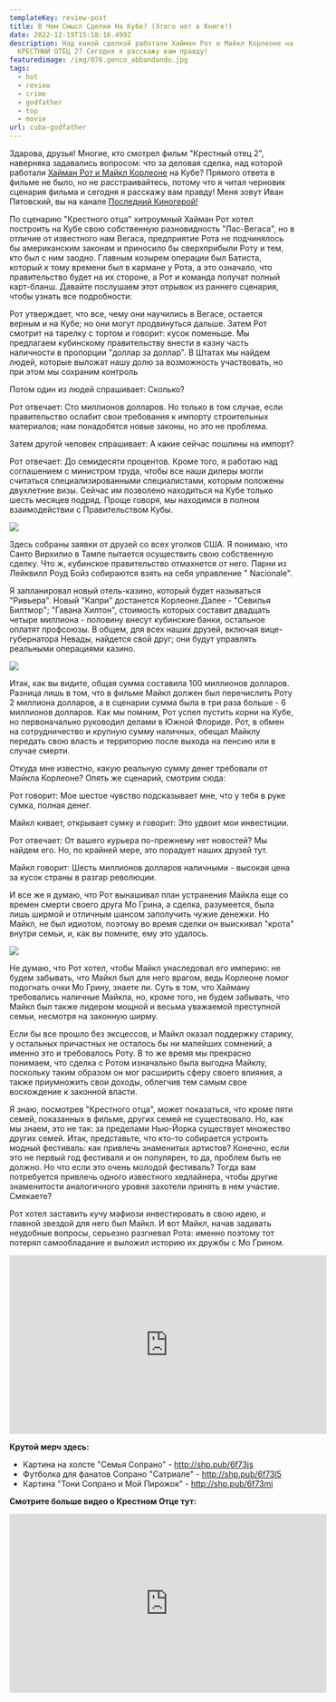 ```yaml
---
templateKey: review-post
title: В Чем Смысл Сделки На Кубе? (Этого нет в Книге!)
date: 2022-12-19T15:18:16.499Z
description: Над какой сделкой работали Хайман Рот и Майкл Корлеоне на Кубе в
  КРЕСТНЫЙ ОТЕЦ 2? Сегодня я расскажу вам правду!
featuredimage: /img/076.genco_abbandando.jpg
tags:
  - hot
  - review
  - crime
  - godfather
  - top
  - movie
url: cuba-godfather
---
```

Здарова, друзья! Многие, кто смотрел фильм "Крестный отец 2", наверняка задавались вопросом: что за деловая сделка, над которой работали [Хайман Рот и Майкл Корлеоне](https://youtu.be/9EJupEmTbwk) на Кубе? Прямого ответа в фильме не было, но не расстраивайтесь, потому что я читал черновик сценария фильма и сегодня я расскажу вам правду! Меня зовут Иван Пятовский, вы на канале [Последний Киногерой!](https://www.youtube.com/c/%D0%9F%D0%BE%D1%81%D0%BB%D0%B5%D0%B4%D0%BD%D0%B8%D0%B9%D0%9A%D0%B8%D0%BD%D0%BE%D0%B3%D0%B5%D1%80%D0%BE%D0%B9/videos)

По сценарию "Крестного отца" хитроумный Хайман Рот хотел построить на Кубе свою собственную разновидность "Лас-Вегаса", но в отличие от известного нам Вегаса, предприятие Рота не подчинялось бы американским законам и приносило бы сверхприбыли Роту и тем, кто был с ним заодно. Главным козырем операции был Батиста, который к тому времени был в кармане у Рота, а это означало, что правительство будет на их стороне, а Рот и команда получат полный карт-бланш. Давайте послушаем этот отрывок из раннего сценария, чтобы узнать все подробности:

Рот утверждает, что все, чему они научились в Вегасе, остается верным и на Кубе; но они могут продвинуться дальше. Затем Рот смотрит на тарелку с тортом и говорит: кусок поменьше. Мы предлагаем кубинскому правительству внести в казну часть наличности в пропорции "доллар за доллар". В Штатах мы найдем людей, которые выложат нашу долю за возможность участвовать, но при этом мы сохраним контроль

Потом один из людей спрашивает: Сколько?

Рот отвечает: Сто миллионов долларов. Но только в том случае, если правительство ослабит свои требования к импорту строительных материалов; нам понадобятся новые законы, но это не проблема.

Затем другой человек спрашивает: А какие сейчас пошлины на импорт?

Рот отвечает: До семидесяти процентов. Кроме того, я работаю над соглашением с министром труда, чтобы все наши дилеры могли считаться специализированными специалистами, которым положены двухлетние визы. Сейчас им позволено находиться на Кубе только шесть месяцев подряд. Проще говоря, мы находимся в полном взаимодействии с Правительством Кубы.

![](/img/076.genco_abbandando.00_00_02_22.still001.png)

Здесь собраны заявки от друзей со всех уголков США. Я понимаю, что Санто Вирхилио в Тампе пытается осуществить свою собственную сделку. Что ж, кубинское правительство отмахнется от него. Парни из Лейквилл Роуд Бойз собираются взять на себя управление " Nacionale".

Я запланировал новый отель-казино, который будет называться "Ривьера". Новый "Капри" достанется Корлеоне.Далее - "Севилья Билтмор"; "Гавана Хилтон", стоимость которых составит двадцать четыре миллиона - половину внесут кубинские банки, остальное оплатят профсоюзы. В общем, для всех наших друзей, включая вице-губернатора Невады, найдется свой друг; они будут управлять реальными операциями казино.

![](/img/09.webp)

Итак, как вы видите, общая сумма составила 100 миллионов долларов. Разница лишь в том, что в фильме Майкл должен был перечислить Роту 2 миллиона долларов, а в сценарии сумма была в три раза больше - 6 миллионов долларов. Как мы помним, Рот успел пустить корни на Кубе, но первоначально руководил делами в Южной Флориде. Рот, в обмен на сотрудничество и крупную сумму наличных, обещал Майклу передать свою власть и территорию после выхода на пенсию или в случае смерти.

Откуда мне известно, какую реальную сумму денег требовали от Майкла Корлеоне? Опять же сценарий, смотрим сюда:

Рот говорит: Мое шестое чувство подсказывает мне, что у тебя в руке сумка, полная денег.

Майкл кивает, открывает сумку и говорит: Это удвоит мои инвестиции.

Рот отвечает: От вашего курьера по-прежнему нет новостей? Мы найдем его. Но, по крайней мере, это порадует наших друзей тут.

Майкл говорит: Шесть миллионов долларов наличными - высокая цена за кусок страны в разгар революции.

И все же я думаю, что Рот вынашивал план устранения Майкла еще со времен смерти своего друга Мо Грина, а сделка, разумеется, была лишь ширмой и отличным шансом заполучить чужие денежки. Но Майкл, не был идиотом, поэтому во время сделки он выискивал "крота" внутри семьи, и, как вы помните, ему это удалось.

![](/img/010.webp)

Не думаю, что Рот хотел, чтобы Майкл унаследовал его империю: не будем забывать, что Майкл был для него врагом, ведь Корлеоне помог подогнать очки Мо Грину, знаете ли. Суть в том, что Хайману требовались наличные Майкла, но, кроме того, не будем забывать, что Майкл был также лидером мощной и весьма уважаемой преступной семьи, несмотря на законную ширму.

Если бы все прошло без эксцессов, и Майкл оказал поддержку старику, у остальных причастных не осталось бы ни малейших сомнений, а именно это и требовалось Роту. В то же время мы прекрасно понимаем, что сделка с Ротом изначально была выгодна Майклу, поскольку таким образом он мог расширить сферу своего влияния, а также приумножить свои доходы, облегчив тем самым свое восхождение к законной власти.

Я знаю, посмотрев "Крестного отца", может показаться, что кроме пяти семей, показанных в фильме, других семей не существовало. Но, как мы знаем, это не так: за пределами Нью-Йорка существует множество других семей. Итак, представьте, что кто-то собирается устроить модный фестиваль: как привлечь знаменитых артистов? Конечно, если это не первый год фестиваля и он популярен, то да, проблем быть не должно. Но что если это очень молодой фестиваль? Тогда вам потребуется привлечь одного известного хедлайнера, чтобы другие знаменитости аналогичного уровня захотели принять в нем участие. Смекаете?

Рот хотел заставить кучу мафиози инвестировать в свою идею, и главной звездой для него был Майкл. И вот Майкл, начав задавать неудобные вопросы, серьезно разгневал Рота: именно поэтому тот потерял самообладание и выложил историю их дружбы с Мо Грином.

<div class="video-container"><iframe width="560" height="315" src="https://www.youtube.com/embed/9EJupEmTbwk" title="YouTube video player" frameborder="0" allow="accelerometer; autoplay; clipboard-write; encrypted-media; gyroscope; picture-in-picture" allowfullscreen></iframe></div>

**Крутой мерч здесь:**

* Картина на холсте "Семья Сопрано" - http://shp.pub/6f73js
* Футболка для фанатов Сопрано "Сатриале" - http://shp.pub/6f73l5
* Картина "Тони Сопрано и Мой Пирожок" - http://shp.pub/6f73mi

**С﻿мотрите больше видео о Крестном Отце тут:**

<div class="video-container"><iframe width="560" height="315" src="https://www.youtube.com/embed/nV1meyuutew" title="YouTube video player" frameborder="0" allow="accelerometer; autoplay; clipboard-write; encrypted-media; gyroscope; picture-in-picture" allowfullscreen></iframe></div>